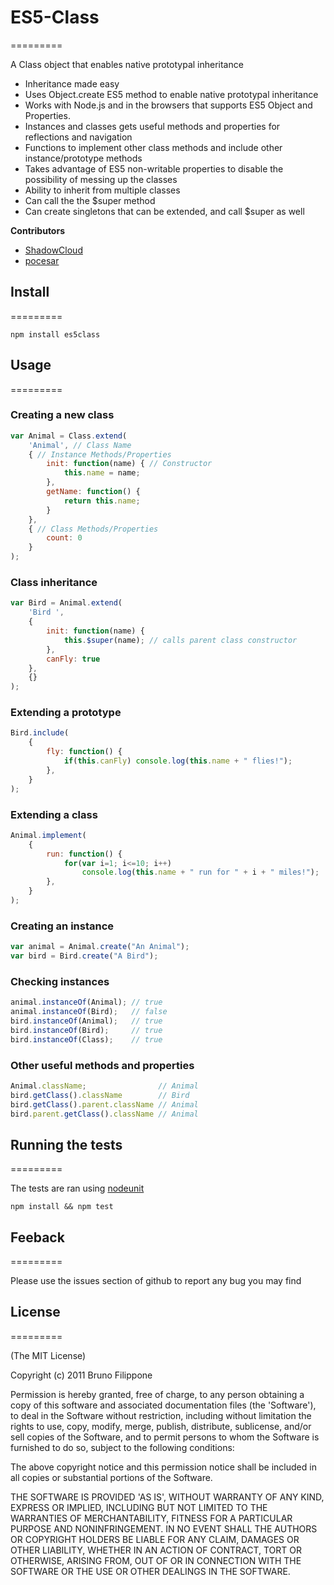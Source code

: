 # ES5-Class
=========

A Class object that enables native prototypal inheritance

* Inheritance made easy
* Uses Object.create ES5 method to enable native prototypal inheritance
* Works with Node.js and in the browsers that supports ES5 Object and Properties.
* Instances and classes gets useful methods and properties for reflections and navigation
* Functions to implement other class methods and include other instance/prototype methods
* Takes advantage of ES5 non-writable properties to disable the possibility of messing up the classes
* Ability to inherit from multiple classes
* Can call the the $super method
* Can create singletons that can be extended, and call $super as well

__Contributors__

* [ShadowCloud](https://github.com/ShadowCloud)
* [pocesar](https://github.com/pocesar)

## Install
=========

```
npm install es5class
```

## Usage
=========

### Creating a new class

```js
var Animal = Class.extend(
    'Animal', // Class Name
    { // Instance Methods/Properties
        init: function(name) { // Constructor
            this.name = name;
        },
        getName: function() {
            return this.name;
        }
    },
    { // Class Methods/Properties
        count: 0
    }
);
```

### Class inheritance

```js
var Bird = Animal.extend(
    'Bird ',
    {
        init: function(name) {
            this.$super(name); // calls parent class constructor
        },
        canFly: true
    },
    {}
);
```

### Extending a prototype

```js
Bird.include(
    {
        fly: function() {
            if(this.canFly) console.log(this.name + " flies!");
        },
    }
);
```

### Extending a class

```js
Animal.implement(
    {
        run: function() {
            for(var i=1; i<=10; i++)
                console.log(this.name + " run for " + i + " miles!");
        },
    }
);
```

### Creating an instance

```js
var animal = Animal.create("An Animal");
var bird = Bird.create("A Bird");
```

### Checking instances

```js
animal.instanceOf(Animal); // true
animal.instanceOf(Bird);   // false
bird.instanceOf(Animal);   // true
bird.instanceOf(Bird);     // true
bird.instanceOf(Class);    // true
```

### Other useful methods and properties

```js
Animal.className;                // Animal
bird.getClass().className        // Bird
bird.getClass().parent.className // Animal
bird.parent.getClass().className // Animal
```

## Running the tests
=========

The tests are ran using [nodeunit](https://github.com/caolan/nodeunit)

```
npm install && npm test
```

## Feeback
=========

Please use the issues section of github to report any bug you may find

## License
=========

(The MIT License)

Copyright (c) 2011 Bruno Filippone

Permission is hereby granted, free of charge, to any person obtaining
a copy of this software and associated documentation files (the
'Software'), to deal in the Software without restriction, including
without limitation the rights to use, copy, modify, merge, publish,
distribute, sublicense, and/or sell copies of the Software, and to
permit persons to whom the Software is furnished to do so, subject to
the following conditions:

The above copyright notice and this permission notice shall be
included in all copies or substantial portions of the Software.

THE SOFTWARE IS PROVIDED 'AS IS', WITHOUT WARRANTY OF ANY KIND,
EXPRESS OR IMPLIED, INCLUDING BUT NOT LIMITED TO THE WARRANTIES OF
MERCHANTABILITY, FITNESS FOR A PARTICULAR PURPOSE AND NONINFRINGEMENT.
IN NO EVENT SHALL THE AUTHORS OR COPYRIGHT HOLDERS BE LIABLE FOR ANY
CLAIM, DAMAGES OR OTHER LIABILITY, WHETHER IN AN ACTION OF CONTRACT,
TORT OR OTHERWISE, ARISING FROM, OUT OF OR IN CONNECTION WITH THE
SOFTWARE OR THE USE OR OTHER DEALINGS IN THE SOFTWARE.